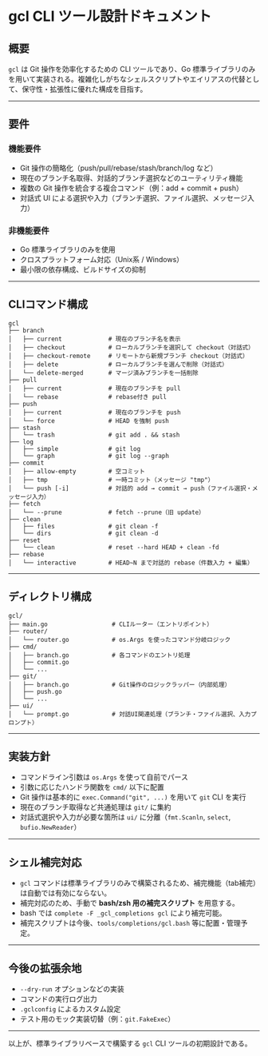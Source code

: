 # gcl CLI ツール設計ドキュメント

## 概要

`gcl` は Git 操作を効率化するための CLI ツールであり、Go 標準ライブラリのみを用いて実装される。複雑化しがちなシェルスクリプトやエイリアスの代替として、保守性・拡張性に優れた構成を目指す。

---

## 要件

### 機能要件

* Git 操作の簡略化（push/pull/rebase/stash/branch/log など）
* 現在のブランチ名取得、対話的ブランチ選択などのユーティリティ機能
* 複数の Git 操作を統合する複合コマンド（例：add + commit + push）
* 対話式 UI による選択や入力（ブランチ選択、ファイル選択、メッセージ入力）

### 非機能要件

* Go 標準ライブラリのみを使用
* クロスプラットフォーム対応（Unix系 / Windows）
* 最小限の依存構成、ビルドサイズの抑制

---

## CLIコマンド構成

```
gcl
├── branch
│   ├── current             # 現在のブランチ名を表示
│   ├── checkout            # ローカルブランチを選択して checkout（対話式）
│   ├── checkout-remote     # リモートから新規ブランチ checkout（対話式）
│   ├── delete              # ローカルブランチを選んで削除（対話式）
│   └── delete-merged       # マージ済みブランチを一括削除
├── pull
│   ├── current             # 現在のブランチを pull
│   └── rebase              # rebase付き pull
├── push
│   ├── current             # 現在のブランチを push
│   └── force               # HEAD を強制 push
├── stash
│   └── trash               # git add . && stash
├── log
│   ├── simple              # git log
│   └── graph               # git log --graph
├── commit
│   ├── allow-empty         # 空コミット
│   ├── tmp                 # 一時コミット（メッセージ "tmp"）
│   └── push [-i]           # 対話的 add → commit → push（ファイル選択・メッセージ入力）
├── fetch
│   └── --prune             # fetch --prune（旧 update）
├── clean
│   ├── files               # git clean -f
│   └── dirs                # git clean -d
├── reset
│   └── clean               # reset --hard HEAD + clean -fd
├── rebase
│   └── interactive         # HEAD~N まで対話的 rebase（件数入力 + 編集）
```

---

## ディレクトリ構成

```
gcl/
├── main.go                  # CLIルーター（エントリポイント）
├── router/
│   └── router.go            # os.Args を使ったコマンド分岐ロジック
├── cmd/
│   ├── branch.go            # 各コマンドのエントリ処理
│   ├── commit.go
│   └── ...
├── git/
│   ├── branch.go            # Git操作のロジックラッパー（内部処理）
│   ├── push.go
│   └── ...
├── ui/
│   └── prompt.go            # 対話UI関連処理（ブランチ・ファイル選択、入力プロンプト）
```

---

## 実装方針

* コマンドライン引数は `os.Args` を使って自前でパース
* 引数に応じたハンドラ関数を `cmd/` 以下に配置
* Git 操作は基本的に `exec.Command("git", ...)` を用いて `git` CLI を実行
* 現在のブランチ取得など共通処理は `git/` に集約
* 対話式選択や入力が必要な箇所は `ui/` に分離（`fmt.Scanln`, `select`, `bufio.NewReader`）

---

## シェル補完対応

* `gcl` コマンドは標準ライブラリのみで構築されるため、補完機能（tab補完）は自動では有効にならない。
* 補完対応のため、手動で **bash/zsh 用の補完スクリプト** を用意する。
* bash では `complete -F _gcl_completions gcl` により補完可能。
* 補完スクリプトは今後、`tools/completions/gcl.bash` 等に配置・管理予定。

---

## 今後の拡張余地

* `--dry-run` オプションなどの実装
* コマンドの実行ログ出力
* `.gclconfig` によるカスタム設定
* テスト用のモック実装切替（例：`git.FakeExec`）

---

以上が、標準ライブラリベースで構築する `gcl` CLI ツールの初期設計である。
